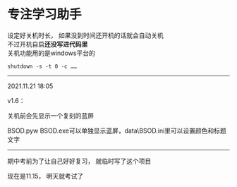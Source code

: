 # 专注学习助手

设定好关机时长，
如果没到时间还开机的话就会自动关机<br/>
不过开机自启**还没写进代码里**<br/>
关机功能用的是windows平台的
```
shutdown -s -t 0 -c ……
```
------
2021.11.21 18:05 

v1.6：

关机前会先显示一个复刻的蓝屏

BSOD.pyw BSOD.exe可以单独显示蓝屏，data\BSOD.ini里可以设置颜色和标题文字
______
期中考前为了让自己好好复习，
就临时写了这个项目

现在是11.15，
明天就考试了
